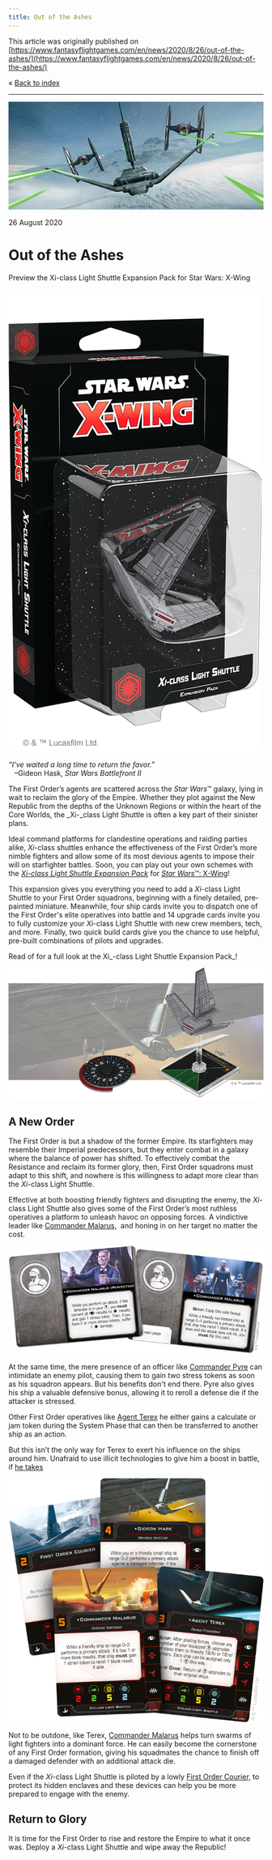 ```yaml
---
title: Out of the Ashes
---
```


This article was originally published on [https://www.fantasyflightgames.com/en/news/2020/8/26/out-of-the-ashes/](https://www.fantasyflightgames.com/en/news/2020/8/26/out-of-the-ashes/)

&laquo; [Back to index](../index.md)

---

![](8eb73f8ef5d2ce113a6c0ee43a26bb4e.jpg)

26 August 2020

Out of the Ashes
================

Preview the Xi-class Light Shuttle Expansion Pack for Star Wars: X-Wing

![](527975e871502bc2a57a965d14de2201.png)

_“I’ve waited a long time to return the favor.”_  
   –Gideon Hask, _Star Wars Battlefront II_

The First Order’s agents are scattered across the _Star Wars_™ galaxy, lying in wait to reclaim the glory of the Empire. Whether they plot against the New Republic from the depths of the Unknown Regions or within the heart of the Core Worlds, the _Xi-_class Light Shuttle is often a key part of their sinister plans.

Ideal command platforms for clandestine operations and raiding parties alike, _Xi_\-class shuttles enhance the effectiveness of the First Order’s more nimble fighters and allow some of its most devious agents to impose their will on starfighter battles. Soon, you can play out your own schemes with the _[Xi-class Light Shuttle Expansion Pack](https://www.fantasyflightgames.com/en/products/x-wing-second-edition/products/xi-class-light-shuttle-expansion-pack/)_ for [_Star Wars_™: X-Wing](https://www.fantasyflightgames.com/en/products/x-wing-second-edition/)!

This expansion gives you everything you need to add a _Xi_\-class Light Shuttle to your First Order squadrons, beginning with a finely detailed, pre-painted miniature. Meanwhile, four ship cards invite you to dispatch one of the First Order's elite operatives into battle and 14 upgrade cards invite you to fully customize your _Xi_\-class Light Shuttle with new crew members, tech, and more. Finally, two quick build cards give you the chance to use helpful, pre-built combinations of pilots and upgrades.

Read of for a full look at the Xi_\-class Light Shuttle Expansion Pack_!

![](e0a42b68aedf098271eb2ef3393af1e7.png)

A New Order
-----------

The First Order is but a shadow of the former Empire. Its starfighters may resemble their Imperial predecessors, but they enter combat in a galaxy where the balance of power has shifted. To effectively combat the Resistance and reclaim its former glory, then, First Order squadrons must adapt to this shift, and nowhere is this willingness to adapt more clear than the _Xi_\-class Light Shuttle.  

Effective at both boosting friendly fighters and disrupting the enemy, the _Xi_\-class Light Shuttle also gives some of the First Order’s most ruthless operatives a platform to unleash havoc on opposing forces. A vindictive leader like [Commander Malarus,](0d665f7113806768399272a78d225414.png)  and honing in on her target no matter the cost.

![](b4f8b70ea0533bbbb8a345e013a9814e.png)

At the same time, the mere presence of an officer like [Commander Pyre](6ec24d6a8436d83dc065af0db99e0c80.png) can intimidate an enemy pilot, causing them to gain two stress tokens as soon as his squadron appears. But his benefits don't end there. Pyre also gives his ship a valuable defensive bonus, allowing it to reroll a defense die if the attacker is stressed.

Other First Order operatives like [Agent Terex](973f6fc0a5b07be7a324021028c9f554.png) he either gains a calculate or jam token during the System Phase that can then be transferred to another ship as an action. 

But this isn’t the only way for Terex to exert his influence on the ships around him. Unafraid to use illicit technologies to give him a boost in battle, if [he takes](08aead89ac92237da178010105106926.png)

![](6e38617ff3b3e528632a38853e47f9ad.png)

Not to be outdone, like Terex, [Commander Malarus](fd6c89e0262a36c2cfa9592dc1f794fd.png) helps turn swarms of light fighters into a dominant force. He can easily become the cornerstone of any First Order formation, giving his squadmates the chance to finish off a damaged defender with an additional attack die.

Even if the _Xi_\-class Light Shuttle is piloted by a lowly [First Order Courier,](b32475f5a6cfdbd288364a3d26b44ac7.png) to protect its hidden enclaves and these devices can help you be more prepared to engage with the enemy. 

Return to Glory
---------------

It is time for the First Order to rise and restore the Empire to what it once was. Deploy a _Xi_\-class Light Shuttle and wipe away the Republic!